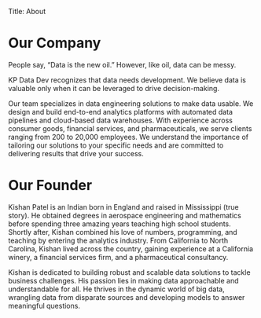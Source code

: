 Title: About

# Our Company
People say, “Data is the new oil.” However, like oil, data can be messy.

KP Data Dev recognizes that data needs development. We believe data is valuable only when it can be leveraged to drive decision-making.

Our team specializes in data engineering solutions to make data usable. We design and build end-to-end analytics platforms with automated data pipelines and cloud-based data warehouses. With experience across consumer goods, financial services, and pharmaceuticals, we serve clients ranging from 200 to 20,000 employees. We understand the importance of tailoring our solutions to your specific needs and are committed to delivering results that drive your success.


# Our Founder
Kishan Patel is an Indian born in England and raised in Mississippi (true story). He obtained degrees in aerospace engineering and mathematics before spending three amazing years teaching high school students. Shortly after, Kishan combined his love of numbers, programming, and teaching by entering the analytics industry. From California to North Carolina, Kishan lived across the country, gaining experience at a California winery, a financial services firm, and a pharmaceutical consultancy.

Kishan is dedicated to building robust and scalable data solutions to tackle business challenges. His passion lies in making data approachable and understandable for all. He thrives in the dynamic world of big data, wrangling data from disparate sources and developing models to answer meaningful questions.